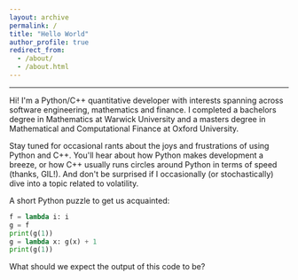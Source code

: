 ```yaml
---
layout: archive
permalink: /
title: "Hello World"
author_profile: true
redirect_from: 
  - /about/
  - /about.html
---
```

---

Hi! I'm a Python/C++ quantitative developer with interests spanning across software engineering, mathematics and finance. I completed a bachelors degree in Mathematics at Warwick University and a masters degree in Mathematical and Computational Finance at Oxford University.

Stay tuned for occasional rants about the joys and frustrations of using Python and C++. You'll hear about how Python makes development a breeze, or how C++ usually runs circles around Python in terms of speed (thanks, GIL!). And don't be surprised if I occasionally (or stochastically) dive into a topic related to volatility.

A short Python puzzle to get us acquainted:
```python
f = lambda i: i
g = f
print(g(1))
g = lambda x: g(x) + 1
print(g(1))
```
What should we expect the output of this code to be? 
